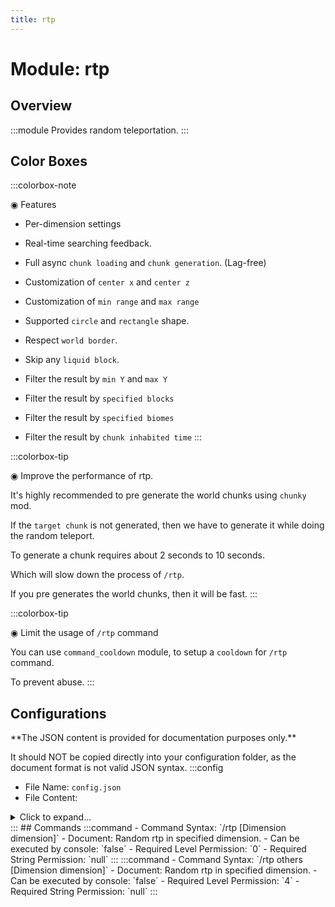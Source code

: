 ```yaml
---
title: rtp
---
```



# Module: rtp

## Overview
:::module
Provides random teleportation.
:::
## Color Boxes

:::colorbox-note

◉ Features

- Per-dimension settings

- Real-time searching feedback.

- Full async `chunk loading` and `chunk generation`. (Lag-free)

- Customization of `center x` and `center z`

- Customization of `min range` and `max range`

- Supported `circle` and `rectangle` shape.

- Respect `world border`.

- Skip any `liquid block`.

- Filter the result by `min Y` and `max Y`

- Filter the result by `specified blocks`

- Filter the result by `specified biomes`

- Filter the result by `chunk inhabited time`
:::

:::colorbox-tip

◉ Improve the performance of rtp.

It's highly recommended to pre generate the world chunks using `chunky` mod.

If the `target chunk` is not generated, then we have to generate it while doing the random teleport.

To generate a chunk requires about 2 seconds to 10 seconds.

Which will slow down the process of `/rtp`.

If you pre generates the world chunks, then it will be fast.
:::

:::colorbox-tip

◉ Limit the usage of `/rtp` command

You can use `command_cooldown` module, to setup a `cooldown` for `/rtp` command.

To prevent abuse.
:::

## Configurations
<Admonition type="warning" icon="" title="">
**The JSON content is provided for documentation purposes only.**

It should NOT be copied directly into your configuration folder, as the document format is not valid JSON syntax.
</Admonition>
:::config
- File Name: `config.json`
- File Content: 
<details>

<summary>Click to expand...</summary>

```json showLineNumbers title="config/fuji/modules/rtp/config.json"
{
  /* Define `rtp` setup for each `dimension`. */
  "dimensions": {
    "settings": [
      {
        "enable": true,
        "dimension": "minecraft:overworld",
        "center_x": 0,
        "center_z": 0,
        "circle": false,
        "min_range": 1000,
        "max_range": 5000,
        "min_y": -64,
        "max_y": 320,
        "max_try_times": 16,
        "async_chunk_loading_timeout_ticks": 200,
        "chunk_inhabited_time_lower_than_ticks": 6000,
        "biomes": {
          "skip": [
            "minecraft:deep_cold_ocean",
            "minecraft:cold_ocean",
            "minecraft:frozen_ocean",
            "minecraft:deep_frozen_ocean",
            "minecraft:ocean",
            "minecraft:deep_ocean",
            "minecraft:lukewarm_ocean",
            "minecraft:warm_ocean",
            "minecraft:deep_lukewarm_ocean"
          ],
          "only_accept_biomes_mode": {
            "enable": false,
            "accept": [
              "minecraft:mushroom_fields",
              "minecraft:plains"
            ]
          }
        },
        "blocks": {
          "skip": [
            "minecraft:magma_block",
            "minecraft:cactus",
            "minecraft:void_air",
            "minecraft:powder_snow",
            "minecraft:sweet_berry_bush",
            "minecraft:campfire",
            "minecraft:fire"
          ]
        }
      },
      {
        "enable": true,
        "dimension": "minecraft:the_nether",
        "center_x": 0,
        "center_z": 0,
        "circle": false,
        "min_range": 1000,
        "max_range": 5000,
        "min_y": 0,
        "max_y": 128,
        "max_try_times": 16,
        "async_chunk_loading_timeout_ticks": 200,
        "chunk_inhabited_time_lower_than_ticks": 6000,
        "biomes": {
          "skip": [
            "minecraft:deep_cold_ocean",
            "minecraft:cold_ocean",
            "minecraft:frozen_ocean",
            "minecraft:deep_frozen_ocean",
            "minecraft:ocean",
            "minecraft:deep_ocean",
            "minecraft:lukewarm_ocean",
            "minecraft:warm_ocean",
            "minecraft:deep_lukewarm_ocean"
          ],
          "only_accept_biomes_mode": {
            "enable": false,
            "accept": [
              "minecraft:mushroom_fields",
              "minecraft:plains"
            ]
          }
        },
        "blocks": {
          "skip": [
            "minecraft:magma_block",
            "minecraft:cactus",
            "minecraft:void_air",
            "minecraft:powder_snow",
            "minecraft:sweet_berry_bush",
            "minecraft:campfire",
            "minecraft:fire"
          ]
        }
      },
      {
        "enable": true,
        "dimension": "minecraft:the_end",
        "center_x": 0,
        "center_z": 0,
        "circle": false,
        "min_range": 1000,
        "max_range": 5000,
        "min_y": 0,
        "max_y": 256,
        "max_try_times": 16,
        "async_chunk_loading_timeout_ticks": 200,
        "chunk_inhabited_time_lower_than_ticks": 6000,
        "biomes": {
          "skip": [
            "minecraft:deep_cold_ocean",
            "minecraft:cold_ocean",
            "minecraft:frozen_ocean",
            "minecraft:deep_frozen_ocean",
            "minecraft:ocean",
            "minecraft:deep_ocean",
            "minecraft:lukewarm_ocean",
            "minecraft:warm_ocean",
            "minecraft:deep_lukewarm_ocean"
          ],
          "only_accept_biomes_mode": {
            "enable": false,
            "accept": [
              "minecraft:mushroom_fields",
              "minecraft:plains"
            ]
          }
        },
        "blocks": {
          "skip": [
            "minecraft:magma_block",
            "minecraft:cactus",
            "minecraft:void_air",
            "minecraft:powder_snow",
            "minecraft:sweet_berry_bush",
            "minecraft:campfire",
            "minecraft:fire"
          ]
        }
      },
      {
        "enable": true,
        "dimension": "fuji:overworld",
        "center_x": 0,
        "center_z": 0,
        "circle": false,
        "min_range": 1000,
        "max_range": 5000,
        "min_y": -64,
        "max_y": 320,
        "max_try_times": 16,
        "async_chunk_loading_timeout_ticks": 200,
        "chunk_inhabited_time_lower_than_ticks": 6000,
        "biomes": {
          "skip": [
            "minecraft:deep_cold_ocean",
            "minecraft:cold_ocean",
            "minecraft:frozen_ocean",
            "minecraft:deep_frozen_ocean",
            "minecraft:ocean",
            "minecraft:deep_ocean",
            "minecraft:lukewarm_ocean",
            "minecraft:warm_ocean",
            "minecraft:deep_lukewarm_ocean"
          ],
          "only_accept_biomes_mode": {
            "enable": false,
            "accept": [
              "minecraft:mushroom_fields",
              "minecraft:plains"
            ]
          }
        },
        "blocks": {
          "skip": [
            "minecraft:magma_block",
            "minecraft:cactus",
            "minecraft:void_air",
            "minecraft:powder_snow",
            "minecraft:sweet_berry_bush",
            "minecraft:campfire",
            "minecraft:fire"
          ]
        }
      },
      {
        "enable": true,
        "dimension": "fuji:the_nether",
        "center_x": 0,
        "center_z": 0,
        "circle": false,
        "min_range": 1000,
        "max_range": 5000,
        "min_y": 0,
        "max_y": 128,
        "max_try_times": 16,
        "async_chunk_loading_timeout_ticks": 200,
        "chunk_inhabited_time_lower_than_ticks": 6000,
        "biomes": {
          "skip": [
            "minecraft:deep_cold_ocean",
            "minecraft:cold_ocean",
            "minecraft:frozen_ocean",
            "minecraft:deep_frozen_ocean",
            "minecraft:ocean",
            "minecraft:deep_ocean",
            "minecraft:lukewarm_ocean",
            "minecraft:warm_ocean",
            "minecraft:deep_lukewarm_ocean"
          ],
          "only_accept_biomes_mode": {
            "enable": false,
            "accept": [
              "minecraft:mushroom_fields",
              "minecraft:plains"
            ]
          }
        },
        "blocks": {
          "skip": [
            "minecraft:magma_block",
            "minecraft:cactus",
            "minecraft:void_air",
            "minecraft:powder_snow",
            "minecraft:sweet_berry_bush",
            "minecraft:campfire",
            "minecraft:fire"
          ]
        }
      },
      {
        "enable": true,
        "dimension": "fuji:the_end",
        "center_x": 0,
        "center_z": 0,
        "circle": false,
        "min_range": 0,
        "max_range": 48,
        "min_y": 0,
        "max_y": 256,
        "max_try_times": 16,
        "async_chunk_loading_timeout_ticks": 200,
        "chunk_inhabited_time_lower_than_ticks": 6000,
        "biomes": {
          "skip": [
            "minecraft:deep_cold_ocean",
            "minecraft:cold_ocean",
            "minecraft:frozen_ocean",
            "minecraft:deep_frozen_ocean",
            "minecraft:ocean",
            "minecraft:deep_ocean",
            "minecraft:lukewarm_ocean",
            "minecraft:warm_ocean",
            "minecraft:deep_lukewarm_ocean"
          ],
          "only_accept_biomes_mode": {
            "enable": false,
            "accept": [
              "minecraft:mushroom_fields",
              "minecraft:plains"
            ]
          }
        },
        "blocks": {
          "skip": [
            "minecraft:magma_block",
            "minecraft:cactus",
            "minecraft:void_air",
            "minecraft:powder_snow",
            "minecraft:sweet_berry_bush",
            "minecraft:campfire",
            "minecraft:fire"
          ]
        }
      }
    ]
  }
}
```
</details>
:::
## Commands
:::command
- Command Syntax: `/rtp [Dimension dimension]`
- Document: Random rtp in specified dimension.
- Can be executed by console: `false`
- Required Level Permission: `0`
- Required String Permission: `null`
:::
:::command
- Command Syntax: `/rtp others <PlayerCollection others> [Dimension dimension]`
- Document: Random rtp in specified dimension.
- Can be executed by console: `false`
- Required Level Permission: `4`
- Required String Permission: `null`
:::

